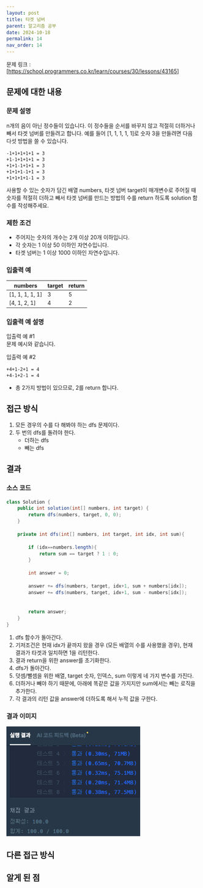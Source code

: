 ```yaml
---
layout: post
title: 타겟 넘버
parent: 알고리즘 공부
date: 2024-10-18
permalink: 14
nav_order: 14
---
```


문제 링크 : [https://school.programmers.co.kr/learn/courses/30/lessons/43165]

## 문제에 대한 내용

### 문제 설명

n개의 음이 아닌 정수들이 있습니다. 이 정수들을 순서를 바꾸지 않고 적절히 더하거나 빼서 타겟 넘버를 만들려고 합니다. 예를 들어 [1, 1, 1, 1, 1]로 숫자 3을 만들려면 다음 다섯 방법을 쓸 수 있습니다.

```
-1+1+1+1+1 = 3
+1-1+1+1+1 = 3
+1+1-1+1+1 = 3
+1+1+1-1+1 = 3
+1+1+1+1-1 = 3
```

사용할 수 있는 숫자가 담긴 배열 numbers, 타겟 넘버 target이 매개변수로 주어질 때 숫자를 적절히 더하고 빼서 타겟 넘버를 만드는 방법의 수를 return 하도록 solution 함수를 작성해주세요.

### 제한 조건

- 주어지는 숫자의 개수는 2개 이상 20개 이하입니다.
- 각 숫자는 1 이상 50 이하인 자연수입니다.
- 타겟 넘버는 1 이상 1000 이하인 자연수입니다.

### 입출력 예

| numbers         | target | return |
| --------------- | ------ | ------ |
| [1, 1, 1, 1, 1] | 3      | 5      |
| [4, 1, 2, 1]    | 4      | 2      |

### 입출력 예 설명

입출력 예 #1  
문제 예시와 같습니다.

입출력 예 #2

```
+4+1-2+1 = 4
+4-1+2-1 = 4
```

- 총 2가지 방법이 있으므로, 2를 return 합니다.

## 접근 방식

1. 모든 경우의 수를 다 해봐야 하는 dfs 문제이다.
2. 두 번의 dfs를 돌려야 한다.
   - 더하는 dfs
   - 빼는 dfs

## 결과

### 소스 코드

```java
class Solution {
    public int solution(int[] numbers, int target) {
        return dfs(numbers, target, 0, 0);
    }

    private int dfs(int[] numbers, int target, int idx, int sum){

        if (idx==numbers.length){
            return sum == target ? 1 : 0;
        }

        int answer = 0;

        answer += dfs(numbers, target, idx+1, sum + numbers[idx]);
        answer += dfs(numbers, target, idx+1, sum - numbers[idx]);


        return answer;
    }
}
```

1. dfs 함수가 돌아간다.
2. 기저조건은 현재 idx가 끝까지 왔을 경우 (모든 배열의 수를 사용했을 경우), 현재 결과가 타겟과 일치하면 1을 리턴한다.
3. 결과 return을 위한 answer를 초기화한다.
4. dfs가 돌아간다.
5. 덧셈/뺄셈을 위한 배열, target 숫자, 인덱스, sum 이렇게 네 가지 변수를 가진다.
6. 더하거나 빼야 하기 때문에, 아래에 똑같은 값을 가지지만 sum에서는 빼는 로직을 추가한다.
7. 각 결과의 리턴 값을 answer에 더하도록 해서 누적 값을 구한다.

### 결과 이미지

![alt text](/공부/알고리즘-공부/image-14.png)

## 다른 접근 방식

## 알게 된 점

[https://school.programmers.co.kr/learn/courses/30/lessons/43165]: https://school.programmers.co.kr/learn/courses/30/lessons/43165
